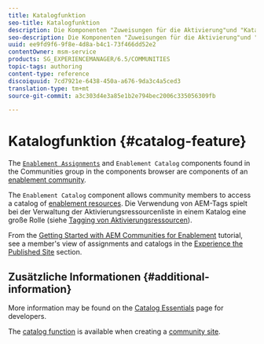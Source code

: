 ```yaml
---
title: Katalogfunktion
seo-title: Katalogfunktion
description: Die Komponenten "Zuweisungen für die Aktivierung"und "Katalog für die Aktivierung"sind Komponenten einer Community für die Aktivierung
seo-description: Die Komponenten "Zuweisungen für die Aktivierung"und "Katalog für die Aktivierung"sind Komponenten einer Community für die Aktivierung
uuid: ee9fd9f6-9f8e-4d8a-b4c1-73f466dd52e2
contentOwner: msm-service
products: SG_EXPERIENCEMANAGER/6.5/COMMUNITIES
topic-tags: authoring
content-type: reference
discoiquuid: 7cd7921e-6438-450a-a676-9da3c4a5ced3
translation-type: tm+mt
source-git-commit: a3c303d4e3a85e1b2e794bec2006c335056309fb

---
```



# Katalogfunktion {#catalog-feature}

The [ `Enablement Assignments`](assignments.md) and `Enablement Catalog` components found in the Communities group in the components browser are components of an [enablement community](overview.md#enablement-community).

The `Enablement Catalog` component allows community members to access a catalog of [enablement resources](resources.md). Die Verwendung von AEM-Tags spielt bei der Verwaltung der Aktivierungsressourcenliste in einem Katalog eine große Rolle (siehe [Tagging von Aktivierungsressourcen](tag-resources.md)).

From the [Getting Started with AEM Communities for Enablement](getting-started-enablement.md) tutorial, see a member&#39;s view of assignments and catalogs in the [Experience the Published Site](enablement-published-site.md) section.

## Zusätzliche Informationen {#additional-information}

More information may be found on the [Catalog Essentials](catalog-developer-essentials.md) page for developers.

The [catalog function](functions.md#catalog-function) is available when creating a [community site](sites-console.md).
